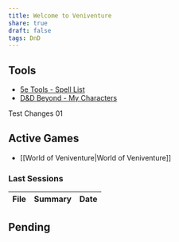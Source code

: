 ```yaml
---
title: Welcome to Veniventure
share: true
draft: false
tags: DnD
---
```


## Tools

- [5e Tools - Spell List](https://5e.tools/spells.html) 
- [D&D Beyond - My Characters](https://www.dndbeyond.com/characters)

Test Changes 01

## Active Games

- [[World of Veniventure|World of Veniventure]]

### Last Sessions

| File | Summary | Date |
| ---- | ------- | ---- |



## Pending



